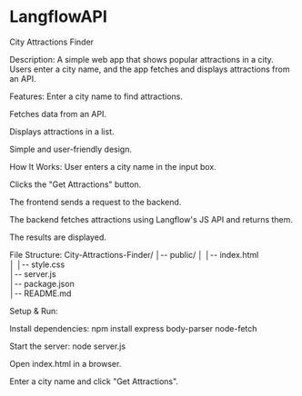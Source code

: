 # LangflowAPI
City Attractions Finder

Description:
A simple web app that shows popular attractions in a city. Users enter a city name, and the app fetches and displays attractions from an API.

Features:
Enter a city name to find attractions.

Fetches data from an API.

Displays attractions in a list.

Simple and user-friendly design.

How It Works:
User enters a city name in the input box.

Clicks the "Get Attractions" button.

The frontend sends a request to the backend.

The backend fetches attractions using Langflow's JS API and returns them.

The results are displayed.

File Structure:
City-Attractions-Finder/
│-- public/
│   │-- index.html    
│   │-- style.css     
│-- server.js        
│-- package.json    
│-- README.md        

Setup & Run:

Install dependencies:
npm install express body-parser node-fetch

Start the server:
node server.js

Open index.html in a browser.

Enter a city name and click "Get Attractions".

